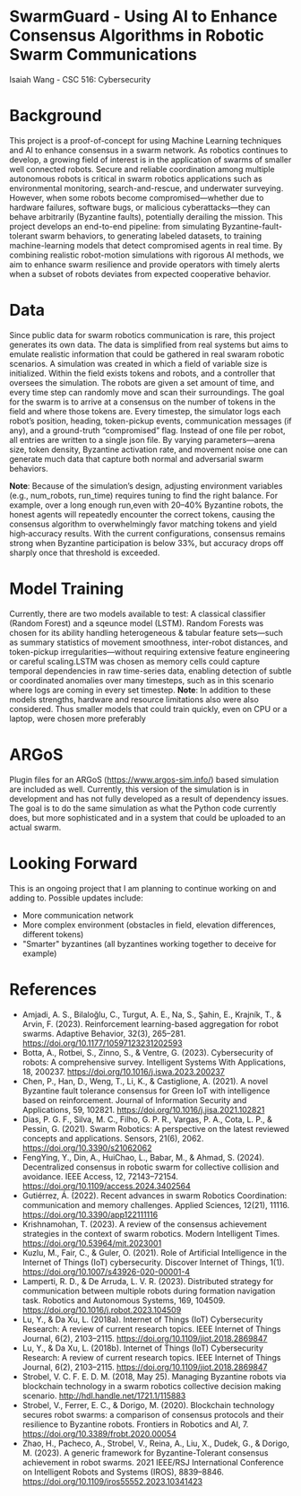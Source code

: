 # SwarmGuard - Using AI to Enhance Consensus Algorithms in Robotic Swarm Communications
Isaiah Wang - CSC 516: Cybersecurity

# Background
This project is a proof-of-concept for using Machine Learning techniques and AI to enhance consensus in a swarm network. As robotics continues to develop, a growing field of interest is in the application of swarms of smaller well connected robots. Secure and reliable coordination among multiple autonomous robots is critical in swarm robotics applications such as environmental monitoring, search-and-rescue, and underwater surveying. However, when some robots become compromised—whether due to hardware failures, software bugs, or malicious cyberattacks—they can behave arbitrarily (Byzantine faults), potentially derailing the mission. This project develops an end-to-end pipeline: from simulating Byzantine-fault-tolerant swarm behaviors, to generating labeled datasets, to training machine-learning models that detect compromised agents in real time. By combining realistic robot-motion simulations with rigorous AI methods, we aim to enhance swarm resilience and provide operators with timely alerts when a subset of robots deviates from expected cooperative behavior.

# Data
Since public data for swarm robotics communication is rare, this project generates its own data. The data is simplified from real systems but aims to emulate realistic information that could be gathered in real swaram robotic scenarios. A simulation was created in which a field of variable size is initialized. Within the field exists tokens and robots, and a controller that oversees the simulation. The robots are given a set amount of time, and every time step can randomly move and scan their surroundings. The goal for the swarm is to arrive at a consensus on the number of tokens in the field and where those tokens are. Every timestep, the simulator logs each robot’s position, heading, token-pickup events, communication messages (if any), and a ground-truth “compromised” flag. Instead of one file per robot, all entries are written to a single json file. By varying parameters—arena size, token density, Byzantine activation rate, and movement noise one can generate much data that capture both normal and adversarial swarm behaviors.

**Note**: Because of the simulation’s design, adjusting environment variables (e.g., num_robots, run_time) requires  tuning to find the right balance. For example, over a long enough run,even with 20–40% Byzantine robots, the honest agents will repeatedly encounter the correct tokens, causing the consensus algorithm to overwhelmingly favor matching tokens and yield high‐accuracy results. With the current configurations, consensus remains strong when Byzantine participation is below 33%, but accuracy drops off sharply once that threshold is exceeded.

# Model Training
Currently, there are two models available to test: A classical classifier (Random Forest) and a sqeunce model (LSTM). Random Forests was chosen for its ability handling heterogeneous & tabular feature sets—such as summary statistics of movement smoothness, inter-robot distances, and token-pickup irregularities—without requiring extensive feature engineering or careful scaling.LSTM was chosen as memory cells could capture temporal dependencies in raw time-series data, enabling detection of subtle or coordinated anomalies over many timesteps, such as in this scenario where logs are coming in every set timestep. 
**Note**: In addition to these models strengths, hardware and resource limitations also were also considered. Thus smaller models that could train quickly, even on CPU or a laptop, were chosen more preferably 

# ARGoS
Plugin files for an ARGoS (https://www.argos-sim.info/) based simulation are included as well. Currently, this version of the simulation is in development and has not fully developed as a result of dependency issues. The goal is to do the same simulation as what the Python code currently does, but more sophisticated and in a system that could be uploaded to an actual swarm.  

# Looking Forward
This is an ongoing project that I am planning to continue working on and adding to. 
Possible updates include:
- More communication network
- More complex environment (obstacles in field, elevation differences, different tokens)
- "Smarter" byzantines (all byzantines working together to deceive for example)

# References
- Amjadi, A. S., Bilaloğlu, C., Turgut, A. E., Na, S., Şahin, E., Krajník, T., & Arvin, F. (2023). Reinforcement learning-based aggregation for robot swarms. Adaptive Behavior, 32(3), 265–281. https://doi.org/10.1177/10597123231202593
- Botta, A., Rotbei, S., Zinno, S., & Ventre, G. (2023). Cybersecurity of robots: A comprehensive survey. Intelligent Systems With Applications, 18, 200237. https://doi.org/10.1016/j.iswa.2023.200237
- Chen, P., Han, D., Weng, T., Li, K., & Castiglione, A. (2021). A novel Byzantine fault tolerance consensus for Green IoT with intelligence based on reinforcement. Journal of Information Security and Applications, 59, 102821. https://doi.org/10.1016/j.jisa.2021.102821
- Dias, P. G. F., Silva, M. C., Filho, G. P. R., Vargas, P. A., Cota, L. P., & Pessin, G. (2021). Swarm Robotics: A perspective on the latest reviewed concepts and applications. Sensors, 21(6), 2062. https://doi.org/10.3390/s21062062
- FengYing, Y., Din, A., HuiChao, L., Babar, M., & Ahmad, S. (2024). Decentralized consensus in robotic swarm for collective collision and avoidance. IEEE Access, 12, 72143–72154. https://doi.org/10.1109/access.2024.3402564
- Gutiérrez, Á. (2022). Recent advances in swarm Robotics Coordination: communication and memory challenges. Applied Sciences, 12(21), 11116. https://doi.org/10.3390/app122111116
- Krishnamohan, T. (2023). A review of the consensus achievement strategies in the context of swarm robotics. Modern Intelligent Times. https://doi.org/10.53964/mit.2023001
- Kuzlu, M., Fair, C., & Guler, O. (2021). Role of Artificial Intelligence in the Internet of Things (IoT) cybersecurity. Discover Internet of Things, 1(1). https://doi.org/10.1007/s43926-020-00001-4
- Lamperti, R. D., & De Arruda, L. V. R. (2023). Distributed strategy for communication between multiple robots during formation navigation task. Robotics and Autonomous Systems, 169, 104509. https://doi.org/10.1016/j.robot.2023.104509
- Lu, Y., & Da Xu, L. (2018a). Internet of Things (IoT) Cybersecurity Research: A review of current research topics. IEEE Internet of Things Journal, 6(2), 2103–2115. https://doi.org/10.1109/jiot.2018.2869847
- Lu, Y., & Da Xu, L. (2018b). Internet of Things (IoT) Cybersecurity Research: A review of current research topics. IEEE Internet of Things Journal, 6(2), 2103–2115. https://doi.org/10.1109/jiot.2018.2869847
- Strobel, V. C. F. E. D. M. (2018, May 25). Managing Byzantine robots via blockchain technology in a swarm robotics collective decision making scenario. http://hdl.handle.net/1721.1/115883
- Strobel, V., Ferrer, E. C., & Dorigo, M. (2020). Blockchain technology secures robot swarms: a comparison of consensus protocols and their resilience to Byzantine robots. Frontiers in Robotics and AI, 7. https://doi.org/10.3389/frobt.2020.00054
- Zhao, H., Pacheco, A., Strobel, V., Reina, A., Liu, X., Dudek, G., & Dorigo, M. (2023). A generic framework for Byzantine-Tolerant consensus achievement in robot swarms. 2021 IEEE/RSJ International Conference on Intelligent Robots and Systems (IROS), 8839–8846. https://doi.org/10.1109/iros55552.2023.10341423
